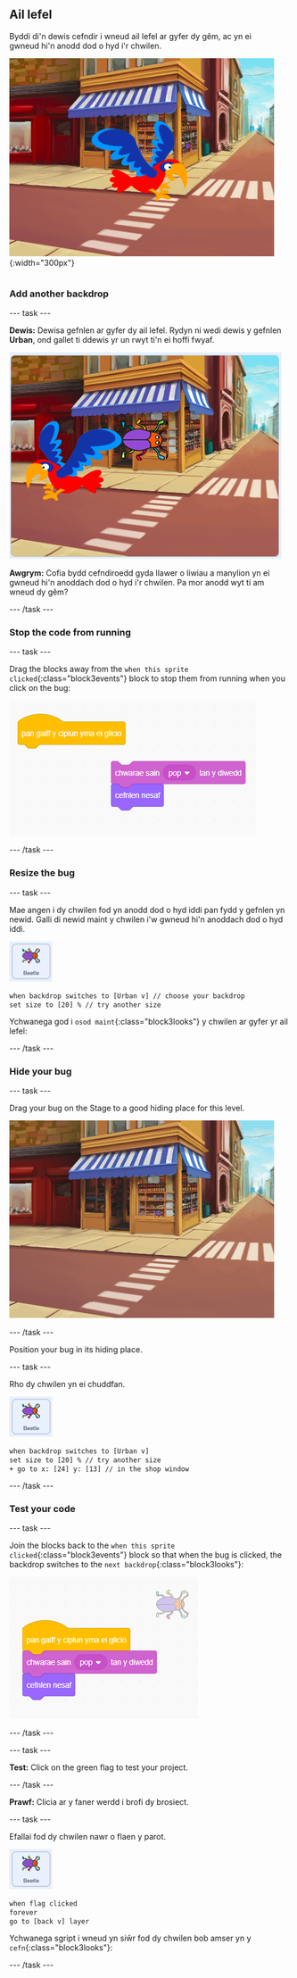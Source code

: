 ## Ail lefel

<div style="display: flex; flex-wrap: wrap">
<div style="flex-basis: 200px; flex-grow: 1; margin-right: 15px;">
Byddi di'n dewis cefndir i wneud ail lefel ar gyfer dy gêm, ac yn ei gwneud hi'n anodd dod o hyd i'r chwilen. 
</div>
<div>

![Golygfa stryd gyda chwilen guddiedig.](images/second-level.png){:width="300px"}

</div>
</div>

### Add another backdrop

--- task ---

**Dewis:** Dewisa gefnlen ar gyfer dy ail lefel. Rydyn ni wedi dewis y gefnlen **Urban**, ond gallet ti ddewis yr un rwyt ti'n ei hoffi fwyaf.

![The bug and parrot on an urban backdrop.](images/insert-urban-backdrop.png)

**Awgrym:** Cofia bydd cefndiroedd gyda llawer o liwiau a manylion yn ei gwneud hi'n anoddach dod o hyd i'r chwilen. Pa mor anodd wyt ti am wneud dy gêm?

--- /task ---

### Stop the code from running

--- task ---

Drag the blocks away from the `when this sprite clicked`{:class="block3events"} block to stop them from running when you click on the bug:

![Breaking the code.](images/breaking-script.png)

--- /task ---

### Resize the bug

--- task ---

Mae angen i dy chwilen fod yn anodd dod o hyd iddi pan fydd y gefnlen yn newid. Galli di newid maint y chwilen i'w gwneud hi'n anoddach dod o hyd iddi.

![The bug sprite.](images/bug-sprite.png)

```blocks3
when backdrop switches to [Urban v] // choose your backdrop
set size to [20] % // try another size 
```

Ychwanega god i `osod maint`{:class="block3looks"} y chwilen ar gyfer yr ail lefel:

--- /task ---

### Hide your bug

--- task ---

Drag your bug on the Stage to a good hiding place for this level.

![The bug hidden in the shop window in the middle of the backdrop.](images/hidden-urban-backdrop.png)

--- /task ---

Position your bug in its hiding place.

--- task ---

Rho dy chwilen yn ei chuddfan.

![The bug sprite.](images/bug-sprite.png)

```blocks3
when backdrop switches to [Urban v]
set size to [20] % // try another size 
+ go to x: [24] y: [13] // in the shop window
```

--- /task ---

### Test your code

--- task ---

Join the blocks back to the `when this sprite clicked`{:class="block3events"} block so that when the bug is clicked, the backdrop switches to the `next backdrop`{:class="block3looks"}:

![The blocks are joined back together.](images/fixed-script.png)

--- /task ---

--- task ---

**Test:** Click on the green flag to test your project.

--- /task ---

**Prawf:** Clicia ar y faner werdd i brofi dy brosiect.

--- task ---

Efallai fod dy chwilen nawr o flaen y parot.

![The bug sprite.](images/bug-sprite.png)

```blocks3
when flag clicked
forever
go to [back v] layer
```

Ychwanega sgript i wneud yn siŵr fod dy chwilen bob amser yn y `cefn`{:class="block3looks"}:

--- /task ---
